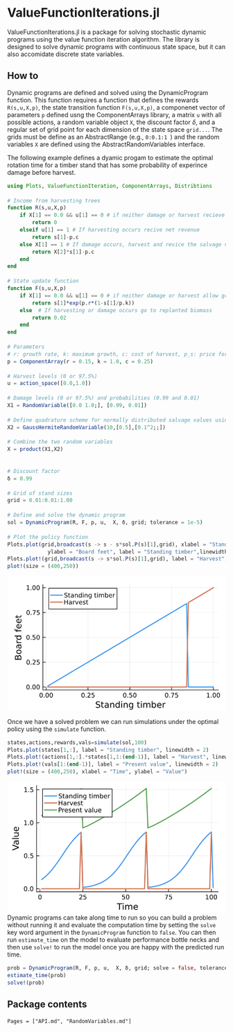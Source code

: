# ValueFunctionIterations.jl

ValueFunctionIterations.jl is a package for solving stochastic dynamic programs using the value function  iteration algorithm. The library is designed to solve dynamic programs  with continuous state space, but it can also accomidate discrete state variables.

## How to

Dynamic programs are defined and solved using the DynamicProgram function. This function requires a function that defines the rewards `R(s,u,X,p)`, the state transition function `F(s,u,X,p)`, a componenet vector of parameters `p` defined usng the ComponentArrays library, a matrix `u` with all possible actions, a random variable object `X`, the discount factor $\delta$, and a regular set of grid point for each dimension of the state space `grid...`. The grids must be define as an AbstractRange (e.g., `0:0.1:1 `) and the random variables `X` are defined using the AbstractRandomVariables interface. 

The following example defines a dyamic progam to estimate the optimal rotation time for a timber stand that has some probability of experince damage before harvest. 



```julia
using Plots, ValueFunctionIteration, ComponentArrays, Distribtions

# Income from harvesting trees
function R(s,u,X,p)
    if X[1] == 0.0 && u[1] == 0 # if neither damage or harvest recieve nothing
        return 0
    elseif u[1] == 1 # If harvesting occurs recive net revenue 
        return s[1]-p.c
    else X[1] == 1 # If damage occurs, harvest and revice the salvage value (X[2])
        return X[2]*s[1]-p.c
    end
end

# State update function 
function F(s,u,X,p)
    if X[1] == 0.0 && u[1] == 0 # if neither damage or harvest allow growth
        return s[1]*exp(p.r*(1-s[1]/p.k))
    else  # If harvesting or damage occurs go to replanted biomass 
        return 0.02
    end
end 

# Parameters 
# r: growth rate, k: maximum growth, c: cost of harvest, p_s: price for damaged timber 
p = ComponentArray(r = 0.15, k = 1.0, c = 0.25)

# Harvest levels (0 or 97.5%)
u = action_space([0.0,1.0])

# Damage levels (0 or 97.5%) and probabilities (0.99 and 0.01)
X1 = RandomVariable([0.0 1.0;], [0.99, 0.01])

# Define quadrature scheme for normally distributed salvage values using Gauss-Hermite quadrature 
X2 = GaussHermiteRandomVariable(10,[0.5],[0.1^2;;])

# Combine the two random variables 
X = product(X1,X2)


# Discount factor 
δ = 0.99

# Grid of stand sizes
grid = 0.01:0.01:1.00

# Define and solve the dynamic program
sol = DynamicProgram(R, F, p, u,  X, δ, grid; tolerance = 1e-5)

# Plot the policy function 
Plots.plot(grid,broadcast(s -> s - s*sol.P(s)[1],grid), xlabel = "Standing timber",
             ylabel = "Board feet", label = "Standing timber",linewidth = 2)
Plots.plot!(grid,broadcast(s -> s*sol.P(s)[1],grid), label = "Harvest", linewidth = 2)
plot!(size = (400,250))
```
![](figures/trees_policy.png)

Once we have a solved problem we can run simulations under the optimal policy using the `simulate` function.

```julia
states,actions,rewards,vals=simulate(sol,100)
Plots.plot(states[1,:], label = "Standing timber", linewidth = 2)
Plots.plot!(actions[1,:].*states[1,1:(end-1)], label = "Harvest", linewidth = 2)
Plots.plot!(vals[1:(end-1)], label = "Present value", linewidth = 2)
plot!(size = (400,250), xlabel = "Time", ylabel = "Value")
```
![](figures/trees_simulation.png)
Dynamic programs can take along time to run so you can build a problem without running it and evaluate the computation time by setting the `solve` key word argument in the  `DynamicProgram` function to `false`. You can then run `estimate_time` on the model to evaluate performance bottle necks and then use `solve!` to run the model once you are happy with the predicted run time. 

```julia
prob = DynamicProgram(R, F, p, u,  X, δ, grid; solve = false, tolerance = 1e-5)
estimate_time(prob)
solve!(prob)
```

## Package contents
```@contents
Pages = ["API.md", "RandomVariables.md"]
```